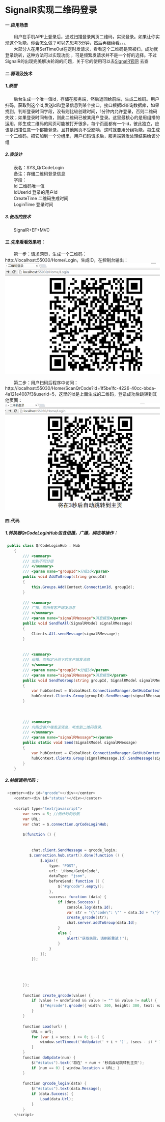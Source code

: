 # SignalR实现二维码登录
#### 一.应用场景<br>
　　用户在手机APP上登录后，通过扫描登录网页二维码，实现登录。如果让你实现这个功能，你会怎么做？可以先思考3分钟，然后再继续看。。。<br>
　　大部分人在用SetTimeOut在定时发请求，看看这个二维码是否被扫，成功就登录跳转，这种方法可以实现功能 ，可是频繁发请求并不是一个好的选择。不过SignalR的出现完美解决轮询的问题，关于它的使用可以去<a href="http://www.asp.net/signalr">SignalR官网</a> 去查<br>

#### 二.原理及技术<br>
##### 1.原理<br>
　　后台生成一个唯一值id，存储在服务端，然后返回给前端，生成二维码。用户扫码，获取到这个id,发送id和登录信息到某个接口，接口根据id查询数据库，如果找到，判断登录时间字段，没有则比较创建时间，1分钟内允许登录，否则二维码失效；如果登录时间有值，则此二维码已被某用户登录。这里最核心的是用组播的运用，即生成二维码的网页可能被打开很多，每个页面都有一个id，彼此独立，应该是扫描任意一个都能登录，且其他网页不受影响，这时就要用分组功能，每生成一个二维码，把它加到一个分组里，用户扫码请求后，服务端转发处理结果给该分组<br>

##### 2.表设计<br>
　　表名：SYS_QrCodeLogin<br>
　　备注：存储二维码登录信息<br>
　　字段：<br>
　　Id           二维码唯一值    <br>
　　IdUserId     登录的用户Id    <br>
　　CreateTime   二维码生成时间  <br>
　　LoginTime    登录时间        <br>

##### 3.使用的技术<br>
　　SignalR+EF+MVC<br>

#### 三.先来看看效果吧：<br>
　　第一步：请求网页，生成一个二维码：http://localhost:55030/Home/Login，生成ID，在控制台输出：
![](https://github.com/Zhujinyong/SignalRQrCodeLogin/raw/master/SignalRChatMvc/SignalRChatMvc/Images/qrCode.jpg)  

　　第二步：用户扫码后程序中访问：http://localhost:55030/Home/ScanQrCode?id=1f5be1fc-4226-40cc-bbda-4a121e4087f3&userid=5，这里的id是上面生成的二维码，登录成功后跳转到其他页面：
![](https://github.com/Zhujinyong/SignalRQrCodeLogin/raw/master/SignalRChatMvc/SignalRChatMvc/Images/jump.jpg)  

#### 四.代码<br>
##### 1.转换器QrCodeLoginHub包含组播，广播，绑定等操作：<br>
~~~C#
 public class QrCodeLoginHub : Hub
    {
        /// <summary>
        /// 加到不同分组
        /// </summary>
        /// <param name="groupId">分组Id</param>
        public void AddToGroup(string groupId)
        {
            this.Groups.Add(Context.ConnectionId, groupId);
        }

        /// <summary>
        /// 广播，向所有客户端发消息
        /// </summary>
        /// <param name="signalRMessage">消息模型</param>
        public void SendToAll(SignalRModel signalRMessage)
        {
            Clients.All.sendMessage(signalRMessage);
        }


        /// <summary>
        /// 组播，向指定分组下的客户端发消息
        /// </summary>
        /// <param name="groupId">分组Id</param>
        /// <param name="signalRMessage">消息模型</param>
        public void SendToGroup(string groupId, SignalRModel signalRMessage)
        {
            var hubContext = GlobalHost.ConnectionManager.GetHubContext<QrCodeLoginHub>();
            hubContext.Clients.Group(groupId).SendMessage(signalRMessage);
        }



        /// <summary>
        /// 向指定客户端发送消息，考虑到二维码登录，
        /// </summary>
        /// <param name="signalRMessage"></param>
        public static void Send(SignalRModel signalRMessage)
        {
            var hubContext = GlobalHost.ConnectionManager.GetHubContext<QrCodeLoginHub>();
            hubContext.Clients.Group(signalRMessage.Id).SendMessage(signalRMessage);
        }
    }
~~~

##### 2.前端调用代码：<br>
~~~C#
 <center><div id="qrcode"></div></center>
    <center><div id="status"></div></center>
  
    <script type="text/javascript">
        var secs = 5; //倒计时的秒数
        var URL;
        var chat = $.connection.qrCodeLoginHub;

        $(function () {


            chat.client.SendMessage = qrcode_login;
           $.connection.hub.start().done(function () {
                $.ajax({
                    type: "POST",
                    url: '/Home/GetQrCode',
                    dataType: "json",
                    beforeSend: function () {
                        $("#qrcode").empty();
                    },
                    success: function (data) {
                        if (data.Success) {
                            console.log(data.Id);
                            var str = "{\"code\": \"" + data.Id + "\"}";
                            create_qrcode(str);
                            chat.server.addToGroup(data.Id);
                        }
                        else {
                            alert("获取失败，请刷新重试！");
                        }
                    }
                });
            });




        });

        function create_qrcode(value) {
            if (value != undefined && value != "" && value != null) {
                $("#qrcode").qrcode({ width: 300, height: 300, text: value });
            }
        }

        function Load(url) {
            URL = url;
            for (var i = secs; i >= 0; i--) {
                window.setTimeout('doUpdate(' + i + ')', (secs - i) * 1000);
            }
        }
        function doUpdate(num) {
            $("#status").text('将在' + num + '秒后自动跳转到主页');
            if (num == 0) { window.location = URL; }
        }

        function qrcode_login(data) {
            $("#status").text(data.Message);
            if (data.Success) {
                Load(data.Url);
            }
        }
    </script>
~~~


